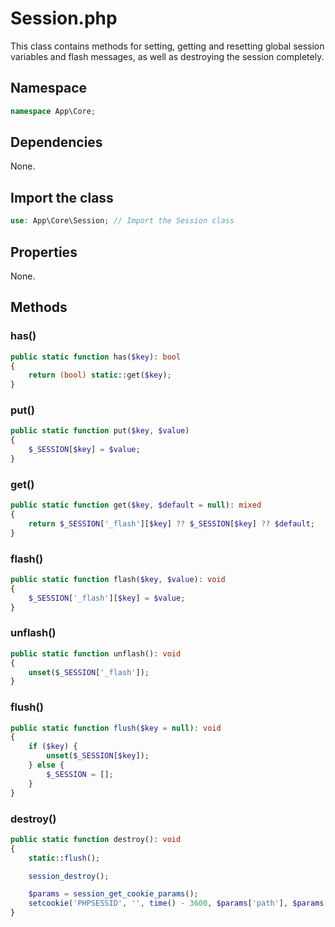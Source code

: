 # Session.php

This class contains methods for setting, getting and resetting global session variables and flash messages, as well as destroying the session completely.

## Namespace

```php
namespace App\Core;
```

## Dependencies

None.

## Import the class

```php
use: App\Core\Session; // Import the Session class
```

## Properties

None.

## Methods

### has()

```php
public static function has($key): bool
{
	return (bool) static::get($key);
}
```
### put()

```php
public static function put($key, $value)
{
	$_SESSION[$key] = $value;
}
```
### get()

```php
public static function get($key, $default = null): mixed
{
	return $_SESSION['_flash'][$key] ?? $_SESSION[$key] ?? $default;
}
```
### flash()

```php
public static function flash($key, $value): void
{
	$_SESSION['_flash'][$key] = $value;
}
```
### unflash()

```php
public static function unflash(): void
{
	unset($_SESSION['_flash']);
}
```

### flush()

```php
public static function flush($key = null): void
{
	if ($key) {
		unset($_SESSION[$key]);
	} else {
		$_SESSION = [];
	}
}
```

### destroy()

```php
public static function destroy(): void
{
	static::flush();

	session_destroy();

	$params = session_get_cookie_params();
	setcookie('PHPSESSID', '', time() - 3600, $params['path'], $params['domain'], $params['secure'], $params['httponly']);
}
```